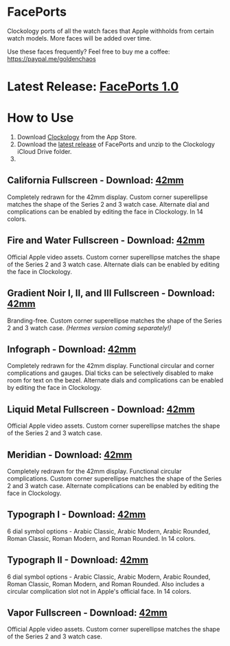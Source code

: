 # FacePorts

Clockology ports of all the watch faces that Apple withholds from certain watch models. More faces will be added over time.

Use these faces frequently? Feel free to buy me a coffee: https://paypal.me/goldenchaos

# Latest Release: [FacePorts 1.0](https://github.com/GoldenChaos/FacePorts/releases/download/v1.0/All_Faces_42mm.zip)

# How to Use
1. Download [Clockology]() from the App Store.
2. Download the [latest release](https://github.com/GoldenChaos/FacePorts/releases/download/v1.0/All_Faces_42mm.zip) of FacePorts and unzip to the Clockology iCloud Drive folder.
3. 

## California Fullscreen - Download: [42mm](https://github.com/GoldenChaos/FacePorts/releases/download/v1.0/California_Fullscreen_42mm.zip)
Completely redrawn for the 42mm display. Custom corner superellipse matches the shape of the Series 2 and 3 watch case. Alternate dial and complications can be enabled by editing the face in Clockology. In 14 colors.

## Fire and Water Fullscreen - Download: [42mm](https://github.com/GoldenChaos/FacePorts/releases/download/v1.0/Fire_and_Water_Fullscreen_42mm.zip)
Official Apple video assets. Custom corner superellipse matches the shape of the Series 2 and 3 watch case. Alternate dials can be enabled by editing the face in Clockology.

## Gradient Noir I, II, and III Fullscreen - Download: [42mm](https://github.com/GoldenChaos/FacePorts/releases/download/v1.0/Gradient_Noir_Fullscreen_42mm.zip)
Branding-free. Custom corner superellipse matches the shape of the Series 2 and 3 watch case. *(Hermes version coming separately!)*

## Infograph - Download: [42mm](https://github.com/GoldenChaos/FacePorts/releases/download/v1.0/Infograph_42mm.zip)
Completely redrawn for the 42mm display. Functional circular and corner complications and gauges. Dial ticks can be selectively disabled to make room for text on the bezel. Alternate dials and complications can be enabled by editing the face in Clockology.

## Liquid Metal Fullscreen - Download: [42mm](https://github.com/GoldenChaos/FacePorts/releases/download/v1.0/Liquid_Metal_Fullscreen_42mm.zip)
Official Apple video assets. Custom corner superellipse matches the shape of the Series 2 and 3 watch case.

## Meridian - Download: [42mm](https://github.com/GoldenChaos/FacePorts/releases/download/v1.0/Meridian_42mm.zip)
Completely redrawn for the 42mm display. Functional circular complications. Custom corner superellipse matches the shape of the Series 2 and 3 watch case. Alternate complications can be enabled by editing the face in Clockology.

## Typograph I - Download: [42mm](https://github.com/GoldenChaos/FacePorts/releases/download/v1.0/Typograph_I_42mm.zip)
6 dial symbol options - Arabic Classic, Arabic Modern, Arabic Rounded, Roman Classic, Roman Modern, and Roman Rounded. In 14 colors.

## Typograph II - Download: [42mm](https://github.com/GoldenChaos/FacePorts/releases/download/v1.0/Typograph_II_42mm.zip)
6 dial symbol options - Arabic Classic, Arabic Modern, Arabic Rounded, Roman Classic, Roman Modern, and Roman Rounded. Also includes a circular complication slot not in Apple's official face. In 14 colors.

## Vapor Fullscreen - Download: [42mm](https://github.com/GoldenChaos/FacePorts/releases/download/v1.0/Vapor_Fullscreen_42mm.zip)
Official Apple video assets. Custom corner superellipse matches the shape of the Series 2 and 3 watch case.
